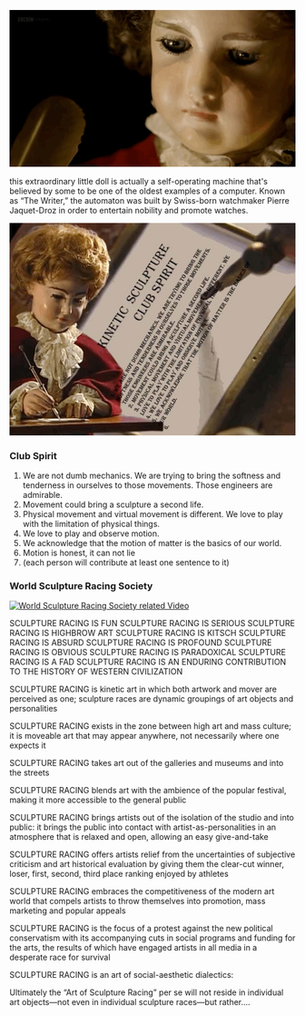 ![image of an automata which is a machine full of mechanical moving part to write and draw something. The machine is made into the shape of a little boy](images/clubSpiritAutomata1.gif)

this extraordinary little doll is actually a self-operating machine that's believed by some to be one of the oldest examples of a computer. Known as “The Writer,” the automaton was built by Swiss-born watchmaker Pierre Jaquet-Droz in order to entertain nobility and promote watches. 

![The same machine, showing another perspective of this little boy what he is writing about, oh! He is writing the club spirit of this kinetic Sculpture club](images/kineticClubSpirit.jpg)


### Club Spirit
1. We are not dumb mechanics. We are trying to bring the softness and tenderness in ourselves to those movements. Those engineers are admirable.
2. Movement could bring a sculpture a second life.
3. Physical movement and virtual movement is different. We love to play with the limitation of physical things.
4. We love to play and observe motion.
5. We acknowledge that the motion of matter is the basics of our world.
6. Motion is honest, it can not lie
7. (each person will contribute at least one sentence to it)



### World Sculpture Racing Society

[![World Sculpture Racing Society related Video](http://www.sculptureracing.org/wp-content/uploads/2014/12/WSR.jpg)](https://www.youtube.com/watch?v=DJpq765HIBE)

SCULPTURE RACING IS FUN
SCULPTURE RACING IS SERIOUS
SCULPTURE RACING IS HIGHBROW ART
SCULPTURE RACING IS KITSCH
SCULPTURE RACING IS ABSURD
SCULPTURE RACING IS PROFOUND
SCULPTURE RACING IS OBVIOUS
SCULPTURE RACING IS PARADOXICAL
SCULPTURE RACING IS A FAD
SCULPTURE RACING IS AN ENDURING CONTRIBUTION TO THE HISTORY OF WESTERN CIVILIZATION

SCULPTURE RACING is kinetic art in which both artwork and mover are perceived as one; sculpture races are dynamic groupings of art objects and personalities

SCULPTURE RACING exists in the zone between high art and mass culture; it is moveable art that may appear anywhere, not necessarily where one expects it

SCULPTURE RACING takes art out of the galleries and museums and into the streets

SCULPTURE RACING blends art with the ambience of the popular festival, making it more accessible to the general public

SCULPTURE RACING brings artists out of the isolation of the studio and into public: it brings the public into contact with artist-as-personalities in an atmosphere that is relaxed and open, allowing an easy give-and-take

SCULPTURE RACING offers artists relief from the uncertainties of subjective criticism and art historical evaluation by giving them the clear-cut winner, loser, first, second, third place ranking enjoyed by athletes

SCULPTURE RACING embraces the competitiveness of the modern art world that compels artists to throw themselves into promotion, mass marketing and popular appeals

SCULPTURE RACING is the focus of a protest against the new political conservatism with its accompanying cuts in social programs and funding for the arts, the results of which have engaged artists in all media in a desperate race for survival

SCULPTURE RACING is an art of social-aesthetic dialectics:

Ultimately the “Art of Sculpture Racing” per se will not reside in individual art objects—not even in individual sculpture races—but rather….

